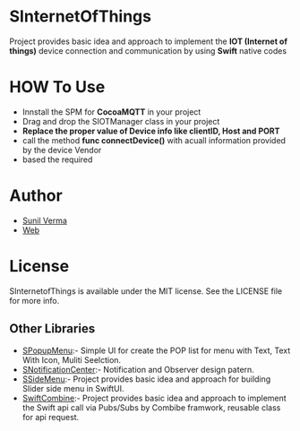 # SInternetOfThings


Project provides basic idea and approach to implement the **IOT (Internet of things)** device connection and communication by using **Swift** native codes

# HOW To Use
* Innstall the SPM for **CocoaMQTT** in your project
* Drag and drop the SIOTManager class in your project
* **Replace the proper value of Device info like clientID, Host and PORT**
* call the method **func connectDevice()** with acuall information provided by the device Vendor
* based the required 
  
# Author   

* [Sunil Verma](https://github.com/email2sunilverma)
* [Web](https://sites.google.com/view/sunil-kumar-verma/)


# License
SInternetofThings is available under the MIT license. See the LICENSE file for more info.

## Other Libraries

* [SPopupMenu](https://github.com/email2sunilverma/SPopupMenu):- Simple UI for create the POP list for menu with Text, Text With Icon, Muliti Seelction.
* [SNotificationCenter](https://github.com/email2sunilverma/SNotificationCenter):- Notification and Observer design patern.
* [SSideMenu](https://github.com/email2sunilverma/SSideMenu):- Project provides basic idea and approach for building Slider side menu in SwiftUI.
*  [SwiftCombine](https://github.com/email2sunilverma/SwiftCombine):- Project provides basic idea and approach to implement the Swift api call via Pubs/Subs by Combibe framwork, reusable class for api request.

